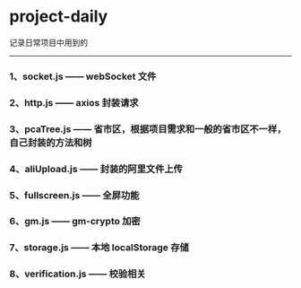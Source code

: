 # project-daily

记录日常项目中用到的

---

### 1、socket.js —— webSocket 文件

### 2、http.js —— axios 封装请求

### 3、pcaTree.js —— 省市区，根据项目需求和一般的省市区不一样，自己封装的方法和树

### 4、aliUpload.js —— 封装的阿里文件上传

### 5、fullscreen.js —— 全屏功能

### 6、gm.js —— gm-crypto 加密

### 7、storage.js —— 本地 localStorage 存储

### 8、verification.js —— 校验相关
